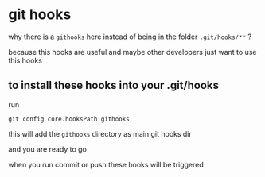 

# git hooks
why there is a `githooks` here instead of being in the folder `.git/hooks/**` ?

because this hooks are useful and maybe other developers just want to use this hooks

## to install these hooks into your .git/hooks

run
```shell
git config core.hooksPath githooks
```
this will add the `githooks` directory as main git hooks dir

and you are ready to go

when you run commit or push these hooks will be triggered

